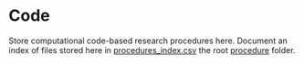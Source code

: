 # Code
Store computational code-based research procedures here. Document an index of files stored here in [procedures_index.csv](../procedure_index.csv) the root [procedure](../) folder.
